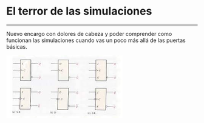 # El terror de las simulaciones
---
Nuevo encargo con dolores de cabeza y poder comprender como funcionan las simulaciones cuando vas un poco más allá de las puertas básicas.

![flipflop](dosfotos/flipflop.jfif)
